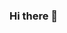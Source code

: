 ### Hi there 👋

<!-- <p align="center">
   <table>
      <tr>
       <th>Profile stats  </th>
       <th>Language Contribution</th>
     </tr>
      <tr>
       <td><img align="center" src="https://github-readme-stats.vercel.app/api?username=mishraabhi0123&show_icons=true&locale=en&count_private=true" alt="mishraabhi0123"/> </td>
       <td><img align="left" src="https://github-readme-stats.vercel.app/api/top-langs?username=mishraabhi0123&show_icons=true&locale=en&layout=compact&count_private=true" alt="mishraabhi0123"/> </td>
     </tr>
   </table>
</p>

<p>
  <table>
    <tr>
      <td><img align="center" src="https://github-readme-streak-stats.herokuapp.com/?user=mishraabhi0123&count_private=true" alt="mishraabhi0123" /></td>
    </tr>
    </table>
</p>
 -->
